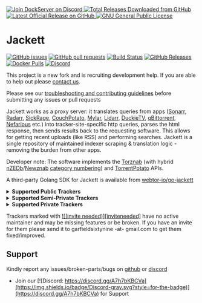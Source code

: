 <p align="left">
    <a href="https://discord.gg/FYSvu83caM">
        <img src="https://discord.com/api/guilds/830478558995415100/widget.png?label=Discord%20Server&logo=discord" alt="Join DockServer on Discord">
    </a>
        <a href="https://github.com/dockserver/dockserver/releases">
        <img src="https://img.shields.io/github/downloads/dockserver/dockserver/total?label=Total%20Downloads&logo=github" alt="Total Releases Downloaded from GitHub">
    </a>
    <a href="https://github.com/dockserver/dockserver/releases/latest">
        <img src="https://img.shields.io/github/v/release/dockserver/dockserver?include_prereleases&label=Latest%20Release&logo=github" alt="Latest Official Release on GitHub">
    </a>
    <a href="https://github.com/dockserver/dockserver/blob/master/LICENSE">
        <img src="https://img.shields.io/github/license/dockserver/dockserver?label=License&logo=gnu" alt="GNU General Public License">
    </a>
</p>

# Jackett

[![GitHub issues](https://img.shields.io/github/issues/Jackett/Jackett.svg?maxAge=60&style=flat-square)](https://github.com/Jackett/Jackett/issues)
[![GitHub pull requests](https://img.shields.io/github/issues-pr/Jackett/Jackett.svg?maxAge=60&style=flat-square)](https://github.com/Jackett/Jackett/pulls)
[![Build Status](https://dev.azure.com/Jackett/Jackett/_apis/build/status/Jackett.Jackett?branchName=master)](https://dev.azure.com/jackett/jackett/_build/latest?definitionId=1&branchName=master)
[![GitHub Releases](https://img.shields.io/github/downloads/Jackett/Jackett/total.svg?maxAge=60&style=flat-square)](https://github.com/Jackett/Jackett/releases/latest)
[![Docker Pulls](https://img.shields.io/docker/pulls/linuxserver/jackett.svg?maxAge=60&style=flat-square)](https://hub.docker.com/r/linuxserver/jackett/)
[![Discord](https://img.shields.io/badge/discord-chat-7289DA.svg?maxAge=60&style=flat-square)](https://discord.gg/J865QuA)

This project is a new fork and is recruiting development help. If you are able to help out please [contact us](https://github.com/Jackett/Jackett/issues/8180).

Please see our [troubleshooting and contributing guidelines](CONTRIBUTING.md) before submitting any issues or pull requests

Jackett works as a proxy server: it translates queries from apps ([Sonarr](https://github.com/Sonarr/Sonarr), [Radarr](https://github.com/Radarr/Radarr), [SickRage](https://sickrage.github.io/), [CouchPotato](https://couchpota.to/), [Mylar](https://github.com/evilhero/mylar), [Lidarr](https://github.com/lidarr/lidarr), [DuckieTV](https://github.com/SchizoDuckie/DuckieTV), [qBittorrent](https://www.qbittorrent.org/), [Nefarious](https://github.com/lardbit/nefarious) etc.) into tracker-site-specific http queries, parses the html response, then sends results back to the requesting software. This allows for getting recent uploads (like RSS) and performing searches. Jackett is a single repository of maintained indexer scraping & translation logic - removing the burden from other apps.

Developer note: The software implements the [Torznab](https://github.com/Sonarr/Sonarr/wiki/Implementing-a-Torznab-indexer) (with hybrid [nZEDb](https://github.com/nZEDb/nZEDb/blob/b485fa326a0ff1f47ce144164eb1f070e406b555/resources/db/schema/data/10-categories.tsv)/[Newznab](https://newznab.readthedocs.io/en/latest/misc/api/#predefined-categories) [category numbering](https://github.com/Jackett/Jackett/wiki/Jackett-Categories)) and [TorrentPotato](https://github.com/RuudBurger/CouchPotatoServer/wiki/Couchpotato-torrent-provider) APIs.

A third-party Golang SDK for Jackett is available from [webtor-io/go-jackett](https://github.com/webtor-io/go-jackett)

<details> <summary> <b> Supported Public Trackers </b> </summary>

- 1337x
- 7torrents
- ACG.RIP
- ACGsou (36DM)
- Anidex
- AniLibria
- AnimeClipse
- Animedia
- Anime Tosho
- AniRena
- AniSource
- AudioBook Bay (ABB)
- Badass Torrents
- BigFANGroup
- BitRu
- BT.etree
- BT4G
- BTDB
- BTDIGG
- BTSOW
- Byrutor
- CiliPro (LIAORENCILI)
- comicat
- ConCen
- cpasbien
- cpasbienClone
- Demonoid
- dmhy
- E-Hentai
- elitetorrent
- emtrek
- Erai-Raws
- ETTV
- EXT Torrents
- ExtraTorrent.cd
- ExtraTorrent.it
- EZTV
- Filebase
- FireBit
- Frozen Layer
- GamesTorrents
- GkTorrent
- GloDLS
- GTorrent
- GTorrent.pro
- HDhouse (HDReactor)
- IBit
- Idope
- Il CorSaRo Blu
- Il Corsaro Nero
- Internet Archive (archive.org)
- Isohunt2
- iTorrent
- kickasstorrents.ws
- kickasstorrents.to
- Legit Torrents
- LePorno.info
- LimeTorrents
- LinuxTracker
- MacTorrents
- Magnet4You
- MejorTorrent
- MixTapeTorrent
- Montorrent
- MoviesDVDR
- MovieTorrent
- MyPornClub
- NewPCT (aka: tvsinpagar, descargas2020, torrentlocura, torrentrapid, tumejortorrent, pctnew, etc)
- Newstudio
- Nitro
- NNTT
- NoNaMe Club (NNM-Club)
- Nyaa-Pantsu
- Nyaa.si
- OnceSearch
- OneJAV
- OxTorrent
- ParnuXi
- PC-torrent
- PiratBit
- Pirateiro
- Pornforall
- PornLeech
- PornoLive
- PornoRip
- PornoTor
- Portugas
- ProPorn
- ProStyleX
- Rapidzona
- RARBG
- RinTor
- RinTorNeT
- Rus-media
- RuTor
- RuTracker.RU
- seleZen
- Sexy-Pics
- ShizaProject
- shokweb
- ShowRSS
- SkyTorrents.to
- Solid Torrents
- sosulki
- SubsPlease
- sukebei-Pantsu
- sukebei.Nyaa.si
- The Pirate Bay (TPB)
- TNTfork
- Tokyo Tosho
- Torlock
- TOROS
- Torrent Downloads (TD)
- Torrent Oyun indir
- Torrent Paradise (ML)
- torrent-pirat
- Torrent4You
- Torrent9
- Torrent9 clone
- TorrentDownload
- TorrentFunk
- TorrentGalaxy (TGx)
- TorrentKitty
- TorrentMafya
- TorrentMax (토렌트맥스)
- TorrentParadise
- TorrentProject2
- TorrentQQ (토렌트큐큐)
- Torrents.csv
- TorrentSir (토렌트썰)
- Torrentv
- TorrentView (토렌트뷰)
- TorrentWhiz ( 토렌트위즈)
- truPornolabs
- ttobogo
- Underverse
- UnionDHT
- VSTHouse
- VST Torrents
- xxxAdultTorrent
- xxxtor
- xxxtorrents
- YourBittorrent
- YTS.ag
- zetorrents
- Zooqle
</details>

<details> <summary> <b> Supported Semi-Private Trackers </b> </summary>

- AniDUB
- Anime-Free
- ArenaBG
- BaibaKo
- BookTracker
- BootyTape
- CasStudioTV
- Catorrent
- Darmowe torrenty
- Deildu
- DimeADozen (EzTorrent)
- DXP (Deaf Experts)
- EniaHD
- Erzsebet.pl
- ExKinoRay
- Genesis-Movement
- HamsterStudio
- HD-CzTorrent
- HunTorrent
- IV-Torrents
- KinoNaVse100
- Kinorun
- Kinozal
- LostFilm.tv
- Magnetico (Local DHT) [[site](https://github.com/boramalper/magnetico)]
- MVGroup Forum
- MVGroup Main
- Marine Tracker
- Metal Tracker
- MuziekFrabriek
- NetHD (VietTorrent)
- PornoLab
- PussyTorrents
- Rainbow Tracker
- RiperAM
- RockBox
- RuTracker
- Rustorka
- SDkino
- Sharewood
- SkTorrent
- SkTorrent-org
- themixingbowl (TMB)
- Toloka.to
- Torrent-Explosiv
- Torrents-Local
- TribalMixes
- Union Fansub
- YggTorrent (YGG)
- Ztracker
</details>

<details> <summary> <b> Supported Private Trackers </b> </summary>

- 0day.kiev
- 1ptbar
- 2 Fast 4 You
- 3ChangTrai (3CT) [![(invite needed)][inviteneeded]](#)
- 3D Torrents (3DT) [![(invite needed)][inviteneeded]](#)
- 4thD (4th Dimension)
- 52PT
- 720pier
- Abnormal [![(invite needed)][inviteneeded]](#)
- ABtorrents (ABT + RNS)
- Acid Lounge (A-L) [![(invite needed)][inviteneeded]](#)
- AcrossTheTasman [![(invite needed)][inviteneeded]](#)
- Aftershock
- Aidoru!Online
- Aither
- AlphaRatio (AR)
- AmigosShareClub
- anasch.cc
- AnimeBytes (AB)
- AnimeTorrents (AnT)
- AnimeWorld [![(invite needed)][inviteneeded]](#)
- Anthelion
- Araba Fenice (Phoenix) [![(invite needed)][inviteneeded]](#)
- ArabP2P
- AsianCinema
- Asylum Share
- AudioNews (AN)
- Aussierul.es [![(invite needed)][inviteneeded]](#)
- AvistaZ (AsiaTorrents)
- Borgzelle
- Back-ups
- bB
- BakaBT
- BeiTai
- BeyondHD (BHD)
- Bibliotik
- BIGTorrent
- Bit-City Reloaded [![(invite needed)][inviteneeded]](#)
- BIT-HDTV
- BiT-TiTAN
- BitHUmen
- BitTorrentFiles
- BiTTuRK
- Bithorlo (BHO)
- Bitspyder
- BJ-Share (BJ)
- BlueBird [![(invite needed)][inviteneeded]](#)
- Blutopia (BLU)
- Boxing Torrents
- Brasil Tracker
- BroadCity [![(invite needed)][inviteneeded]](#)
- BroadcasTheNet (BTN)
- BrokenStones [![(invite needed)][inviteneeded]](#)
- BTNext (BTNT)
- BTSCHOOL
- BWTorrents
- CCFBits
- CGPeers
- CHDBits
- Carp-Hunter
- Carpathians
- CartoonChaos (CC)
- CasaTorrent [![(invite needed)][inviteneeded]](#)
- ChileBT
- Cinecalidad
- CinemaMovieS_ZT
- CinemaZ (EuTorrents)
- Cinemageddon
- Cinematik
- Classix
- Coastal-Crew
- Concertos
- CrazyHD
- CrazySpirits
- CrnaBerza
- DANISH BYTES
- Darius Tracker
- Dark-Shadow
- Dark Tracker
- Das Unerwartete [![(invite needed)][inviteneeded]](#)
- DataScene (DS)
- DesiReleasers
- DesiTorrents
- Diablo Torrent
- DICMusic
- DigitalCore
- DivTeam
- DivxTotal
- Dragonworld Reloaded [![(invite needed)][inviteneeded]](#)
- EbookParadijs
- Ebooks-Shares
- EfectoDoppler
- Empornium (EMP)
- EpubLibre
- eShareNet
- eStone (XiDER, BeLoad)
- ExoticaZ (YourExotic)
- ExtremeBits
- ExtremeTorrents [![(invite needed)][inviteneeded]](#)
- FANO.IN
- Fantastic Heaven
- FeedUrNeed
- Femdomcult
- FileList (FL)
- Film-Paleis
- FinElite (FE)
- FinVip
- FocusX
- Fou-Du-Cinema
- FreeTorrent
- FunFile (FF)
- FunkyTorrents (FT) [![(invite needed)][inviteneeded]](#)
- Fuzer (FZ)
- GFXPeers
- Gay-Torrents.net
- Gay-Torrents.org [![(invite needed)][inviteneeded]](#)
- GAYtorrent.ru
- GazelleGames (GGn) [![(invite needed)][inviteneeded]](#)
- Generation-Free
- GigaTorrents
- GimmePeers (formerly ILT)
- GiroTorrent
- GreekDiamond
- Greek Team
- HaiDan
- HD Dolby [![(invite needed)][inviteneeded]](#)
- HD-Bits.com
- HD-Forever (HDF)
- HD-Olimpo
- HD-Only (HDO)
- HD-Space (HDS)
- HD-Spain [![(invite needed)][inviteneeded]](#)
- HD-Torrents (HDT)
- HD4FANS [![(invite needed)][inviteneeded]](#)
- HDArea (HDA)
- HDAtmos
- HDBits
- HDCenter [![(invite needed)][inviteneeded]](#)
- HDChina (HDWing)
- HDC (HDCiTY)
- HDCity
- HDHome (HDBigger)
- HDME
- HDRoute [![(invite needed)][inviteneeded]](#)
- HDSky
- HDTime
- HDTorrents.it
- HDTurk [![(invite needed)][inviteneeded]](#)
- HDU [![(invite needed)][inviteneeded]](#)
- HDZone
- Hebits
- HellasTZ
- Hon3y HD
- HQSource (HQS)
- HuSh [![(invite needed)][inviteneeded]](#)
- IPTorrents (IPT)
- ImmortalSeed (iS)
- Immortuos
- Insane Tracker
- IPTorrents (IPT)
- JPopsuki
- JPTV
- Karagarga
- Keep Friends
- LastFiles
- LatinoP2P
- Le Saloon
- LemonHD
- LearnFlakes
- LegacyHD (HD4Free)
- Libble
- LibraNet (LN)
- LinkoManija
- LosslessClub
- M-Team TP (MTTP)
- MaDs Revolution
- magic-heaven
- Magico (Trellas)
- Majomparádé (TurkDepo)
- MeseVilág (Fairytale World)
- MicroBit (µBit)
- Milkie
- MMA-Torrents
- MNV (Max-New-Vision)
- Mononoké-BT [![(invite needed)][inviteneeded]](#)
- MoreThanTV (MTV)
- MyAnonamouse (MAM)
- MySpleen [![(invite needed)][inviteneeded]](#)
- NBTorrents [![(invite needed)][inviteneeded]](#)
- NCore
- Nebulance (NBL) (TransmiTheNet)
- NetCosmo
- NetLab
- NorBits
- Nordic+
- Oasis
- Obscure
- oMg[WtF]trackr
- OpenCD
- Oppaitime [![(invite needed)][inviteneeded]](#)
- Orpheus
- OshenPT
- Ourbits (HDPter)
- P2PBG
- P2PElite
- PassThePopcorn (PTP)
- Peers.FM
- Pirata Digital
- PirateTheNet (PTN)
- PixelCove (Ultimate Gamer)
- PiXELHD (PxHD) [![(invite needed)][inviteneeded]](#)
- Pleasuredome
- PolishSource (PS)
- PolishTracker
- PornBits (PB)
- Pornbay [![(invite needed)][inviteneeded]](#)
- PotUK
- Pretome
- PrivateHD (PHD)
- ProAudioTorrents (PAT)
- PTerClub
- PTFiles (PTF)
- PThome
- PTMSG
- PTSBAO
- PTtime
- PuntoTorrent
- PuroVicio
- Puur-Hollands
- PWTorrents (PWT)
- R3V WTF! [![(invite needed)][inviteneeded]](#)
- Racing4Everyone (R4E)
- RacingForMe (RFM)
- RedBits
- Red Star Torrent (RST) [![(invite needed)][inviteneeded]](#)
- Redacted (PassTheHeadphones)
- RetroFlix
- RevolutionTT
- ROFD
- Romanian Metal Torrents (RMT) [![(invite needed)][inviteneeded]](#)
- RPTorrents
- SceneHD
- ScenePalace (SP)
- SceneRush
- SceneTime
- SDBits [![(invite needed)][inviteneeded]](#)
- Secret Cinema
- SeedFile (SF)
- ShareFiles
- Shareisland
- Shazbat
- SiamBIT
- SnowPT (SSPT)
- SoulVoice [![(invite needed)][inviteneeded]](#)
- SpeedApp (SceneFZ, XtreMeZone / MYXZ, ICE Torrent)
- SpeedCD
- Speedmaster HD
- SpeedTorrent Reloaded
- Spirit of Revolution [![(invite needed)][inviteneeded]](#)
- SportHD [![(invite needed)][inviteneeded]](#)
- SportsCult
- SpringSunday
- SugoiMusic
- Superbits (SBS)
- Tapochek
- Tasmanit [![(invite needed)][inviteneeded]](#)
- TeamHD
- TeamOS
- TEKNO3D [![(invite needed)][inviteneeded]](#)
- TellyTorrent
- teracod (Movie Zone)
- The Falling Angels (TFA)
- The Geeks [![(invite needed)][inviteneeded]](#)
- The Horror Charnel (THC)
- The New Retro
- The Occult [![(invite needed)][inviteneeded]](#)
- The Place [![(invite needed)][inviteneeded]](#)
- The Shinning (TsH)
- The Show [![(invite needed)][inviteneeded]](#)
- The Vault [![(invite needed)][inviteneeded]](#)
- TheAudioScene
- TheEmpire (TE) [![(invite needed)][inviteneeded]](#)
- TheLeachZone
- TheScenePlace (TSP)
- TJUPT
- TLFBits [![(invite needed)][inviteneeded]](#)
- ToTheGlory (TTG)
- Torrent Network (TN)
- Torrent Sector Crew (TSC)
- Torrent Surf
- Torrent-Syndikat [![(invite needed)][inviteneeded]](#)
- TOrrent-tuRK (TORK)
- Torrent.LT
- TorrentBD
- TorrentBytes (TBy)
- TorrentCCF (TCCF)
- TorrentDay (TD)
- TorrentDB
- TorrentFactory
- TorrentHR
- TorrentHeaven [![(invite needed)][inviteneeded]](#)
- TorrentLeech (TL)
- TorrentLeech.pl
- TorrentSeeds (TS)
- Torrentech (TTH)
- Torrenting (TT) [![(invite needed)][inviteneeded]](#)
- Torrentland
- TotallyKids (TK)
- Trackeros
- TranceTraffic [![(invite needed)][inviteneeded]](#)
- Trezzor
- TTsWEB
- TurkSeed
- TurkTorrent (TT)
- TV Chaos UK (TVCUK)
- TV-Vault
- TVstore
- Twilight Torrents
- Twilights Zoom
- U2 (U2 分享園@動漫花園) [![(invite needed)][inviteneeded]](#)
- UHDBits
- UnionGang [![(invite needed)][inviteneeded]](#)
- UnlimitZ
- Vizuk
- WDT (Wrestling Desires Torrents / Ultimate Wrestling Torrents)
- Witch-Hunter (Demon-Site)
- wOOt [![(invite needed)][inviteneeded]](#)
- World-In-HD [![(invite needed)][inviteneeded]](#)
- x-ite.me (XM) [![(invite needed)][inviteneeded]](#)
- xBytesV2
- XSpeeds (XS)
- XWT-Classics
- XWTorrents (XWT)
- Xthor
- YDYPT
- Zamunda.net
- Zelka.org
- ZonaQ
</details>

Trackers marked with [![(invite needed)][inviteneeded]](#) have no active maintainer and may be missing features or be broken. If you have an invite for them please send it to garfieldsixtynine -at- gmail.com to get them fixed/improved.

## Support

Kindly report any issues/broken-parts/bugs on [github](https://github.com/dockserver/dockserver/issues) or [discord](https://discord.gg/A7h7bKBCVa)

- Join our [![Discord: https://discord.gg/A7h7bKBCVa](https://img.shields.io/badge/Discord-gray.svg?style=for-the-badge)](https://discord.gg/A7h7bKBCVa) for Support
